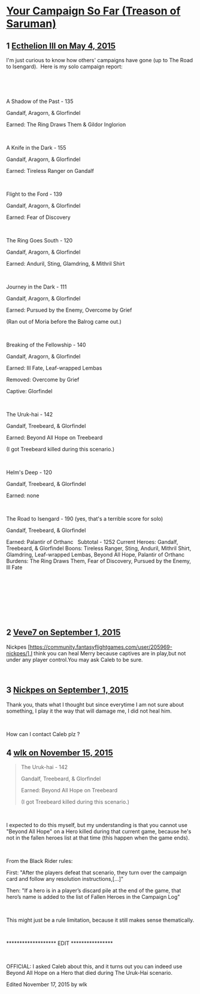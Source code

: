 # [Your Campaign So Far (Treason of Saruman)](https://community.fantasyflightgames.com/topic/175090-your-campaign-so-far-treason-of-saruman/)

## 1 [Ecthelion III on May 4, 2015](https://community.fantasyflightgames.com/topic/175090-your-campaign-so-far-treason-of-saruman/?do=findComment&comment=1604410)

I'm just curious to know how others' campaigns have gone (up to The Road to Isengard).  Here is my solo campaign report:

 

 

A Shadow of the Past - 135

Gandalf, Aragorn, & Glorfindel

Earned: The Ring Draws Them & Gildor Inglorion

 

A Knife in the Dark - 155

Gandalf, Aragorn, & Glorfindel

Earned: Tireless Ranger on Gandalf

 

Flight to the Ford - 139

Gandalf, Aragorn, & Glorfindel

Earned: Fear of Discovery

 

The Ring Goes South - 120

Gandalf, Aragorn, & Glorfindel

Earned: Anduril, Sting, Glamdring, & Mithril Shirt

 

Journey in the Dark - 111

Gandalf, Aragorn, & Glorfindel

Earned: Pursued by the Enemy, Overcome by Grief

(Ran out of Moria before the Balrog came out.)

 

Breaking of the Fellowship - 140

Gandalf, Aragorn, & Glorfindel

Earned: Ill Fate, Leaf-wrapped Lembas

Removed: Overcome by Grief

Captive: Glorfindel

 

The Uruk-hai - 142

Gandalf, Treebeard, & Glorfindel

Earned: Beyond All Hope on Treebeard

(I got Treebeard killed during this scenario.)

 

Helm's Deep - 120

Gandalf, Treebeard, & Glorfindel

Earned: none

 

The Road to Isengard - 190 (yes, that's a terrible score for solo)

Gandalf, Treebeard, & Glorfindel

Earned: Palantir of Orthanc
 
Subtotal - 1252
Current Heroes: Gandalf, Treebeard, & Glorfindel
Boons: Tireless Ranger, Sting, Anduril, Mithril Shirt, Glamdring, Leaf-wrapped Lembas, Beyond All Hope, Palantir of Orthanc
Burdens: The Ring Draws Them, Fear of Discovery, Pursued by the Enemy, Ill Fate
 

 

 

 

 

## 2 [Veve7 on September 1, 2015](https://community.fantasyflightgames.com/topic/175090-your-campaign-so-far-treason-of-saruman/?do=findComment&comment=1767048)

Nickpes [https://community.fantasyflightgames.com/user/205969-nickpes/],I think you can heal Merry because captives are in play,but not under any player control.You may ask Caleb to be sure.

 

## 3 [Nickpes on September 1, 2015](https://community.fantasyflightgames.com/topic/175090-your-campaign-so-far-treason-of-saruman/?do=findComment&comment=1767090)

Thank you, thats what I thought but since everytime I am not sure about something, I play it the way that will damage me, I did not heal him.

 

How can I contact Caleb plz ? 

## 4 [wlk on November 15, 2015](https://community.fantasyflightgames.com/topic/175090-your-campaign-so-far-treason-of-saruman/?do=findComment&comment=1894129)

> The Uruk-hai - 142
> 
> Gandalf, Treebeard, & Glorfindel
> 
> Earned: Beyond All Hope on Treebeard
> 
> (I got Treebeard killed during this scenario.)

 

I expected to do this myself, but my understanding is that you cannot use "Beyond All Hope" on a Hero killed during that current game, because he's not in the fallen heroes list at that time (this happen when the game ends).

 

From the Black Rider rules:

First: "After the players defeat that scenario, they turn over the campaign card and follow any resolution instructions,[...]"

Then: "If a hero is in a player’s discard pile at the end of the game, that hero’s name is added to the list of Fallen Heroes in the Campaign Log"

 

This might just be a rule limitation, because it still makes sense thematically.

 

******************* EDIT ****************

 

OFFICIAL: I asked Caleb about this, and it turns out you can indeed use Beyond All Hope on a Hero that died during The Uruk-Hai scenario.

Edited November 17, 2015 by wlk

